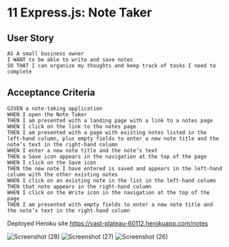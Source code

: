 # 11 Express.js: Note Taker


## User Story

```
AS A small business owner
I WANT to be able to write and save notes
SO THAT I can organize my thoughts and keep track of tasks I need to complete
```


## Acceptance Criteria

```
GIVEN a note-taking application
WHEN I open the Note Taker
THEN I am presented with a landing page with a link to a notes page
WHEN I click on the link to the notes page
THEN I am presented with a page with existing notes listed in the left-hand column, plus empty fields to enter a new note title and the note’s text in the right-hand column
WHEN I enter a new note title and the note’s text
THEN a Save icon appears in the navigation at the top of the page
WHEN I click on the Save icon
THEN the new note I have entered is saved and appears in the left-hand column with the other existing notes
WHEN I click on an existing note in the list in the left-hand column
THEN that note appears in the right-hand column
WHEN I click on the Write icon in the navigation at the top of the page
THEN I am presented with empty fields to enter a new note title and the note’s text in the right-hand column
```


Deployed Heroku site https://vast-plateau-60112.herokuapp.com/notes


![Screenshot (28)](https://user-images.githubusercontent.com/119352363/225786791-c481c91d-981d-4057-9ec9-9eed4db6ef56.png)
![Screenshot (27)](https://user-images.githubusercontent.com/119352363/225786795-811a298b-8ae4-4a15-94b2-c27c38ffd4ff.png)
![Screenshot (26)](https://user-images.githubusercontent.com/119352363/225786796-a2a844dd-f990-4d66-bd3e-46d78f473634.png)
